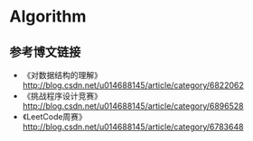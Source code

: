 # Algorithm

## 参考博文链接

- 《对数据结构的理解》 http://blog.csdn.net/u014688145/article/category/6822062
- 《挑战程序设计竞赛》 http://blog.csdn.net/u014688145/article/category/6896528
- 《LeetCode周赛》 http://blog.csdn.net/u014688145/article/category/6783648
